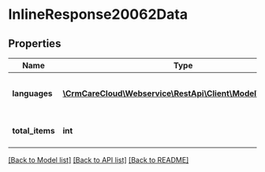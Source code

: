 # InlineResponse20062Data

## Properties
Name | Type | Description | Notes
------------ | ------------- | ------------- | -------------
**languages** | [**\CrmCareCloud\Webservice\RestApi\Client\Model\Language[]**](Language.md) | List of the language codes by ISO 639-1 | [optional] 
**total_items** | **int** | Count of all found languages | [optional] 

[[Back to Model list]](../../README.md#documentation-for-models) [[Back to API list]](../../README.md#documentation-for-api-endpoints) [[Back to README]](../../README.md)

